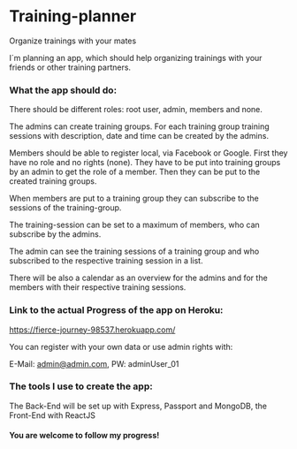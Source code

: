 # Training-planner
Organize trainings with your mates

I´m planning an app, which should help organizing trainings with your friends or other training partners.



### What the app should do:

There should be different roles: root user, admin, members and none.

The admins can create training groups. For each training group training sessions with description, date and time can be created by the admins.

Members should be able to register local, via Facebook or Google. First they have no role and no rights (none). They have to be put into training groups by an admin to get the role of a member. Then they can be put to the created training groups.

When members are put to a training group they can subscribe to the sessions of the training-group. 

The training-session can be set to a maximum of members, who can subscribe by the admins.

The admin can see the training sessions of a training group and who subscribed to the respective training session in a list. 

There will be also a calendar as an overview for the admins and for the members with their respective training sessions.

### Link to the actual Progress of the app on Heroku:

https://fierce-journey-98537.herokuapp.com/

You can register with your own data or use admin rights with:

E-Mail: admin@admin.com,
PW: adminUser_01



### The tools I use to create the app:

The Back-End will be set up with Express, Passport and MongoDB, the Front-End with ReactJS


#### You are welcome to follow my progress!
